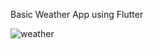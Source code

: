Basic Weather App using Flutter

![weather](https://user-images.githubusercontent.com/84605112/128875994-e07e5e52-d3a9-4f94-a90a-b64004bee5a5.PNG)
